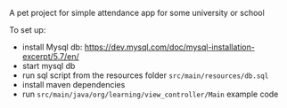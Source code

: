 A pet project for simple attendance app for some university or school

To set up:
- install Mysql db: https://dev.mysql.com/doc/mysql-installation-excerpt/5.7/en/
- start mysql db
- run sql script from the resources folder <code>src/main/resources/db.sql</code>
- install maven dependencies
- run <code>src/main/java/org/learning/view_controller/Main</code> example code